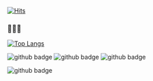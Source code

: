 [![Hits](https://hits.seeyoufarm.com/api/count/incr/badge.svg?url=https%3A%2F%2Fgithub.com%2Forchsik&count_bg=%23070906&title_bg=%23010101&icon=homebrew.svg&icon_color=%23FFFFFF&title=glasses&edge_flat=false)](https://hits.seeyoufarm.com)

### 🙈🙉🙊


[![Top Langs](https://github-readme-stats.vercel.app/api/top-langs/?username=orchsik)](https://github.com/anuraghazra/github-readme-stats)

![github badge](https://img.shields.io/badge/Linux-181717?style=flat&logo=Linux&logoColor=white)
![github badge](https://img.shields.io/badge/nginx-181717?style=flat&logo=nginx&logoColor=white)
![github badge](https://img.shields.io/badge/MicrosoftSQLServer-181717?style=flat&logo=MicrosoftSQLServer&logoColor=white)

![github badge](https://img.shields.io/badge/react-181717?style=flat&logo=react&logoColor=white)


